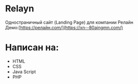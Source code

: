 # Relayn 
Одностраничный сайт (Landing Page) для компании Релайн  
Демо:[https://релайн.com/](https://xn--80ajngmn.com/)  
# Написан на:
- HTML
- CSS
- Java Script
- PHP
